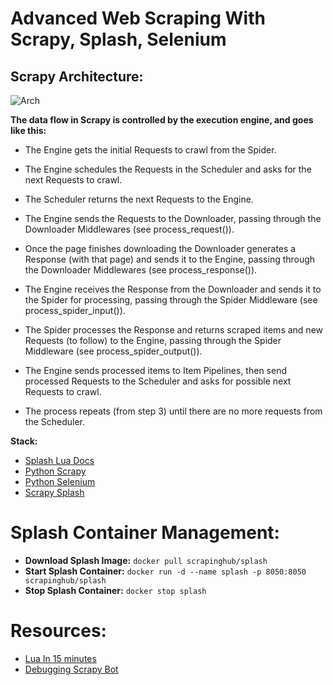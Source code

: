 # Advanced Web Scraping With Scrapy, Splash, Selenium

## Scrapy Architecture:


![Arch](https://docs.scrapy.org/en/latest/_images/scrapy_architecture_02.png)

**The data flow in Scrapy is controlled by the execution engine, and goes like this:**

- The Engine gets the initial Requests to crawl from the Spider.

- The Engine schedules the Requests in the Scheduler and asks for the next Requests to crawl.

- The Scheduler returns the next Requests to the Engine.

- The Engine sends the Requests to the Downloader, passing through the Downloader Middlewares (see process_request()).

- Once the page finishes downloading the Downloader generates a Response (with that page) and sends it to the Engine, passing through the Downloader Middlewares (see process_response()).

- The Engine receives the Response from the Downloader and sends it to the Spider for processing, passing through the Spider Middleware (see process_spider_input()).

- The Spider processes the Response and returns scraped items and new Requests (to follow) to the Engine, passing through the Spider Middleware (see process_spider_output()).

- The Engine sends processed items to Item Pipelines, then send processed Requests to the Scheduler and asks for possible next Requests to crawl.

- The process repeats (from step 3) until there are no more requests from the Scheduler.


**Stack:**
- [Splash Lua Docs](https://splash.readthedocs.io/en/stable/scripting-overview.html#)
- [Python Scrapy](https://docs.scrapy.org/en/latest/)
- [Python Selenium](https://selenium-python.readthedocs.io/)
- [Scrapy Splash](https://github.com/scrapy-plugins/scrapy-splash)

# Splash Container Management:
- **Download Splash Image:** ``docker pull scrapinghub/splash``
- **Start Splash Container:** ``docker run -d --name splash -p 8050:8050 scrapinghub/splash``
- **Stop Splash Container:** ``docker stop splash``

# Resources:
- [Lua In 15 minutes](http://tylerneylon.com/a/learn-lua/)
- [Debugging Scrapy Bot](https://github.com/sbhusal123/Advanced-Web-Scraping/tree/main/worldometers)
